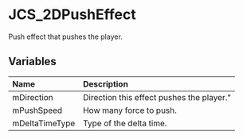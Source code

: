 # JCS_2DPushEffect

Push effect that pushes the player.

## Variables

| Name           | Description                               |
|:---------------|:------------------------------------------|
| mDirection     | Direction this effect pushes the player." |
| mPushSpeed     | How many force to push.                   |
| mDeltaTimeType | Type of the delta time.                   |
